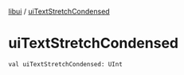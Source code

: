 [libui](README.md) / [uiTextStretchCondensed](ui-text-stretch-condensed.md)

# uiTextStretchCondensed

`val uiTextStretchCondensed: UInt`